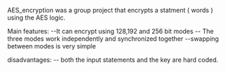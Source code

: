 AES_encryption was a group project that
encrypts a statment ( words ) using the 
AES logic.

Main features:
--It can encrypt using 
 128,192 and 256 bit modes
-- The three modes work independently and
  synchronized together
--swapping between modes is very simple

disadvantages:
-- both the input statements and the 
   key are hard coded.
